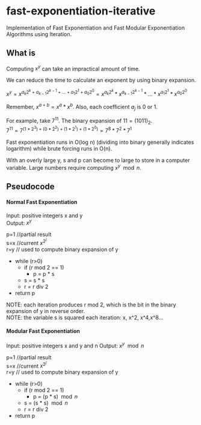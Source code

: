 # fast-exponentiation-iterative
Implementation of Fast Exponentiation and Fast Modular Exponentiation Algorithms using Iteration.

## What is
Computing $`x^{y}`$ can take an impractical amount of time.  

We can reduce the time to calculate an exponent by using binary expansion.  

$`x^{y} = x^{a_{k}2^{k} + a_{k-1}2^{k-1}+...+a_{1}2^{1}+a_{0}2^{0}}=x^{a_{k}2^{k}}*x^{a_{k-1}2^{k-1}}*...*x^{a_{1}2^{1}}*x^{a_{0}2^{0}}`$  

Remember, $`x^{a+b}=x^{a}*x^{b}`$.  Also, each coefficient $`a_{j}`$ is 0 or 1.  

For example, take $`7^{11}`$.  The binary expansion of $`11=(1011)_{2}`$.   
$`7^{11}=7^{(1*2^{3})+(0*2^{2})+(1*2^{1})+(1*2^{0})}=7^{8}*7^{2}*7^{1}`$  

Fast exponentiation runs in O(log n) (dividing into binary generally indicates logarithm) while brute forcing runs in O(n).  

With an overly large y, s and p can become to large to store in a computer variable.  Large numbers require computing $`x^{y}\mod{n}`$.  

## Pseudocode
#### Normal Fast Exponentiation
Input: positive integers x and y  
Output: $`x^{y}`$  

p=1 //partial result  
s=x //current $`x^{2^{j}}`$  
r=y // used to compute binary expansion of y

* while (r>0)
  * if (r mod 2 == 1)
    * p = p * s
  * s = s * s
  * r = r div 2
* return p

NOTE: each iteration produces r mod 2, which is the bit in the binary expansion of y in reverse order.  
NOTE:  the variable s is squared each iteration: x, x^2, x^4,x^8...  

#### Modular Fast Exponentiation
Input: positive integers x and y  and n
Output: $`x^{y}\mod{n}`$  

p=1 //partial result  
s=x //current $`x^{2^{j}}`$  
r=y // used to compute binary expansion of y

* while (r>0)
  * if (r mod 2 == 1)
    * p = (p * s)$`\mod{n}`$
  * s = (s * s)$`\mod{n}`$
  * r = r div 2
* return p

